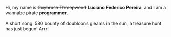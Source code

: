 Hi, my name is ~~Guybrush Threepwood~~ **Luciano Federico Pereira**, and I am a ~~wannabe pirate~~ **programmer**.<br><br>A short song: 580 bounty of doubloons gleams in the sun, a treasure hunt has just begun! Arrr!
